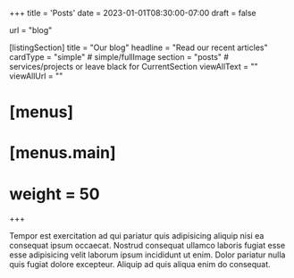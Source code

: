 +++
title = 'Posts'
date = 2023-01-01T08:30:00-07:00
draft = false

url = "blog"


[listingSection]
  title = "Our blog"
  headline = "Read our recent articles"
  cardType = "simple"     # simple/fullImage
  section = "posts"            # services/projects or leave black for CurrentSection
  viewAllText = ""
  viewAllUrl = ""

# [menus]
#   [menus.main]
#     weight = 50
+++

Tempor est exercitation ad qui pariatur quis adipisicing aliquip nisi ea consequat ipsum occaecat. Nostrud consequat ullamco laboris fugiat esse esse adipisicing velit laborum ipsum incididunt ut enim. Dolor pariatur nulla quis fugiat dolore excepteur. Aliquip ad quis aliqua enim do consequat.
